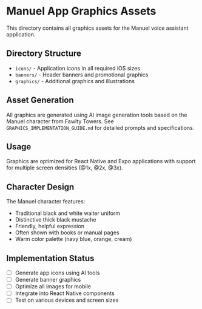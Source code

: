 # Manuel App Graphics Assets

This directory contains all graphics assets for the Manuel voice assistant application.

## Directory Structure

- `icons/` - Application icons in all required iOS sizes
- `banners/` - Header banners and promotional graphics
- `graphics/` - Additional graphics and illustrations

## Asset Generation

All graphics are generated using AI image generation tools based on the Manuel character from Fawlty Towers. See `GRAPHICS_IMPLEMENTATION_GUIDE.md` for detailed prompts and specifications.

## Usage

Graphics are optimized for React Native and Expo applications with support for multiple screen densities (@1x, @2x, @3x).

## Character Design

The Manuel character features:
- Traditional black and white waiter uniform
- Distinctive thick black mustache
- Friendly, helpful expression
- Often shown with books or manual pages
- Warm color palette (navy blue, orange, cream)

## Implementation Status

- [ ] Generate app icons using AI tools
- [ ] Generate banner graphics
- [ ] Optimize all images for mobile
- [ ] Integrate into React Native components
- [ ] Test on various devices and screen sizes